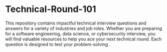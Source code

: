 # Technical-Round-101
This repository contains impactful technical interview questions and answers for a variety of industries and job roles. Whether you are preparing for a software engineering, data science, or cybersecurity interview, you will find valuable resources to help you ace your next technical round. Each question is designed to test your problem-solving .
